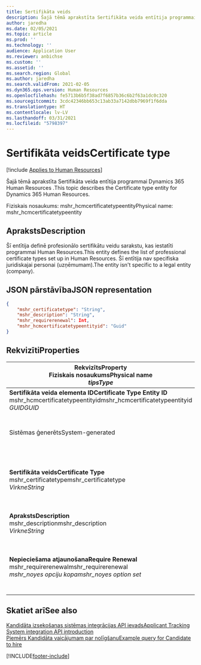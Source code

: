 ```yaml
---
title: Sertifikāta veids
description: Šajā tēmā aprakstīta Sertifikāta veida entītija programmai Dynamics 365 Human Resources .
author: jaredha
ms.date: 02/05/2021
ms.topic: article
ms.prod: ''
ms.technology: ''
audience: Application User
ms.reviewer: anbichse
ms.custom: ''
ms.assetid: ''
ms.search.region: Global
ms.author: jaredha
ms.search.validFrom: 2021-02-05
ms.dyn365.ops.version: Human Resources
ms.openlocfilehash: fe5713b6b5f38ad7f6857b36c6b2f63a1dc0c320
ms.sourcegitcommit: 3cdc42346bb653c13ab33a7142dbb7969f1f6dda
ms.translationtype: HT
ms.contentlocale: lv-LV
ms.lasthandoff: 03/31/2021
ms.locfileid: "5798397"
---
```

# <a name="certificate-type"></a><span data-ttu-id="d7651-103">Sertifikāta veids</span><span class="sxs-lookup"><span data-stu-id="d7651-103">Certificate type</span></span>

[!include [Applies to Human Resources](../includes/applies-to-hr.md)]

<span data-ttu-id="d7651-104">Šajā tēmā aprakstīta Sertifikāta veida entītija programmai Dynamics 365 Human Resources .</span><span class="sxs-lookup"><span data-stu-id="d7651-104">This topic describes the Certificate type entity for Dynamics 365 Human Resources.</span></span>

<span data-ttu-id="d7651-105">Fiziskais nosaukums: mshr_hcmcertificatetypeentity</span><span class="sxs-lookup"><span data-stu-id="d7651-105">Physical name: mshr_hcmcertificatetypeentity</span></span>

## <a name="description"></a><span data-ttu-id="d7651-106">Apraksts</span><span class="sxs-lookup"><span data-stu-id="d7651-106">Description</span></span>

<span data-ttu-id="d7651-107">Šī entītija definē profesionālo sertifikātu veidu sarakstu, kas iestatīti programmai Human Resources.</span><span class="sxs-lookup"><span data-stu-id="d7651-107">This entity defines the list of professional certificate types set up in Human Resources.</span></span> <span data-ttu-id="d7651-108">Šī entītija nav specifiska juridiskajai personai (uzņēmumam).</span><span class="sxs-lookup"><span data-stu-id="d7651-108">The entity isn't specific to a legal entity (company).</span></span>

## <a name="json-representation"></a><span data-ttu-id="d7651-109">JSON pārstāvība</span><span class="sxs-lookup"><span data-stu-id="d7651-109">JSON representation</span></span>

```json
{
    "mshr_certificatetype": "String",
    "mshr_description": "String",
    "mshr_requirerenewal": Int,
    "mshr_hcmcertificatetypeentityid": "Guid"
}
```

## <a name="properties"></a><span data-ttu-id="d7651-110">Rekvizīti</span><span class="sxs-lookup"><span data-stu-id="d7651-110">Properties</span></span>

| <span data-ttu-id="d7651-111">Rekvizīts</span><span class="sxs-lookup"><span data-stu-id="d7651-111">Property</span></span><br><span data-ttu-id="d7651-112">**Fiziskais nosaukums**</span><span class="sxs-lookup"><span data-stu-id="d7651-112">**Physical name**</span></span><br><span data-ttu-id="d7651-113">**_tips_**</span><span class="sxs-lookup"><span data-stu-id="d7651-113">**_Type_**</span></span> | <span data-ttu-id="d7651-114">Izmantot</span><span class="sxs-lookup"><span data-stu-id="d7651-114">Use</span></span> | <span data-ttu-id="d7651-115">Apraksts</span><span class="sxs-lookup"><span data-stu-id="d7651-115">Description</span></span> |
| --- | --- | --- |
| <span data-ttu-id="d7651-116">**Sertifikāta veida elementa ID**</span><span class="sxs-lookup"><span data-stu-id="d7651-116">**Certificate Type Entity ID**</span></span><br><span data-ttu-id="d7651-117">mshr_hcmcertificatetypeentityid</span><span class="sxs-lookup"><span data-stu-id="d7651-117">mshr_hcmcertificatetypeentityid</span></span><br><span data-ttu-id="d7651-118">*GUID*</span><span class="sxs-lookup"><span data-stu-id="d7651-118">*GUID*</span></span> | <span data-ttu-id="d7651-119">Tikai lasāms</span><span class="sxs-lookup"><span data-stu-id="d7651-119">Read-only</span></span><br><span data-ttu-id="d7651-120">Obligāts</span><span class="sxs-lookup"><span data-stu-id="d7651-120">Required</span></span> 
<span data-ttu-id="d7651-121">Sistēmas ģenerēts</span><span class="sxs-lookup"><span data-stu-id="d7651-121">System-generated</span></span> | <span data-ttu-id="d7651-122">Unikāls sertifikāta veida primārais identifikators.</span><span class="sxs-lookup"><span data-stu-id="d7651-122">Unique primary identifier for the certificate type.</span></span> |
| <span data-ttu-id="d7651-123">**Sertifikāta veids**</span><span class="sxs-lookup"><span data-stu-id="d7651-123">**Certificate Type**</span></span><br><span data-ttu-id="d7651-124">mshr_certificatetype</span><span class="sxs-lookup"><span data-stu-id="d7651-124">mshr_certificatetype</span></span><br><span data-ttu-id="d7651-125">*Virkne*</span><span class="sxs-lookup"><span data-stu-id="d7651-125">*String*</span></span> | <span data-ttu-id="d7651-126">Lasīt/rakstīt</span><span class="sxs-lookup"><span data-stu-id="d7651-126">Read/write</span></span><br><span data-ttu-id="d7651-127">Obligāts</span><span class="sxs-lookup"><span data-stu-id="d7651-127">Required</span></span> | <span data-ttu-id="d7651-128">Unikāls sertifikāta veida lietotājam lasāms identifikators.</span><span class="sxs-lookup"><span data-stu-id="d7651-128">Unique user-readable identifier for the certificate type.</span></span> |
| <span data-ttu-id="d7651-129">**Apraksts**</span><span class="sxs-lookup"><span data-stu-id="d7651-129">**Description**</span></span><br><span data-ttu-id="d7651-130">mshr_description</span><span class="sxs-lookup"><span data-stu-id="d7651-130">mshr_description</span></span><br><span data-ttu-id="d7651-131">*Virkne*</span><span class="sxs-lookup"><span data-stu-id="d7651-131">*String*</span></span> | <span data-ttu-id="d7651-132">Lasīt/rakstīt</span><span class="sxs-lookup"><span data-stu-id="d7651-132">Read/write</span></span><br><span data-ttu-id="d7651-133">Obligāts</span><span class="sxs-lookup"><span data-stu-id="d7651-133">Required</span></span> | <span data-ttu-id="d7651-134">Sertifikāta veida apraksts.</span><span class="sxs-lookup"><span data-stu-id="d7651-134">Description of the certificate type.</span></span> |
| <span data-ttu-id="d7651-135">**Nepieciešama atjaunošana**</span><span class="sxs-lookup"><span data-stu-id="d7651-135">**Require Renewal**</span></span><br><span data-ttu-id="d7651-136">mshr_requirerenewal</span><span class="sxs-lookup"><span data-stu-id="d7651-136">mshr_requirerenewal</span></span><br><span data-ttu-id="d7651-137">*mshr_noyes opciju kopa*</span><span class="sxs-lookup"><span data-stu-id="d7651-137">*mshr_noyes option set*</span></span> | <span data-ttu-id="d7651-138">Lasīt/rakstīt</span><span class="sxs-lookup"><span data-stu-id="d7651-138">Read/write</span></span><br><span data-ttu-id="d7651-139">Neobligāti</span><span class="sxs-lookup"><span data-stu-id="d7651-139">Optional</span></span> | <span data-ttu-id="d7651-140">Norāda, vai sertifikātam ir nepieciešama atjaunošana.</span><span class="sxs-lookup"><span data-stu-id="d7651-140">Indicates whether renewal is required for the certificate.</span></span> |

## <a name="see-also"></a><span data-ttu-id="d7651-141">Skatiet arī</span><span class="sxs-lookup"><span data-stu-id="d7651-141">See also</span></span>

[<span data-ttu-id="d7651-142">Kandidāta izsekošanas sistēmas integrācijas API ievads</span><span class="sxs-lookup"><span data-stu-id="d7651-142">Applicant Tracking System integration API introduction</span></span>](hr-admin-integration-ats-api-introduction.md)<br>
[<span data-ttu-id="d7651-143">Piemērs Kandidāta vaicājumam par nolīgšanu</span><span class="sxs-lookup"><span data-stu-id="d7651-143">Example query for Candidate to hire</span></span>](hr-admin-integration-ats-api-candidate-to-hire-example-query.md)



[!INCLUDE[footer-include](../includes/footer-banner.md)]